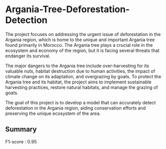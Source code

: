 # Argania-Tree-Deforestation-Detection

The project focuses on addressing the urgent issue of deforestation in the Argania region, which is home to the unique and important Argania tree found primarily in Morocco. The Argania tree plays a crucial role in the ecosystem and economy of the region, but it is facing several threats that endanger its survival.

The major dangers to the Argania tree include over-harvesting for its valuable nuts, habitat destruction due to human activities, the impact of climate change on its adaptation, and overgrazing by goats. To protect the Argania tree and its habitat, the project aims to implement sustainable harvesting practices, restore natural habitats, and manage the grazing of goats.

The goal of this project is to develop a model that can accurately detect deforestation in the Argania region, aiding conservation efforts and preserving the unique ecosystem of the area.

Summary
--------------------------
F1-score    : 0.95
